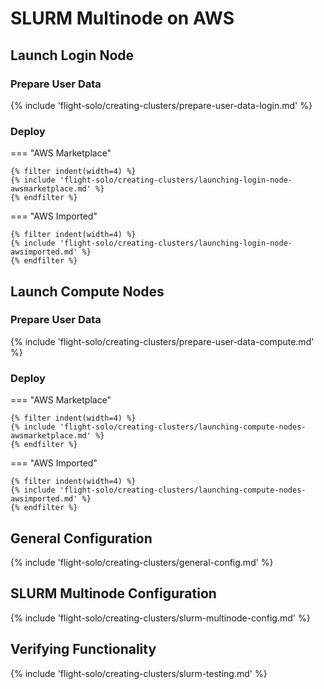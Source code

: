 # SLURM Multinode on AWS

## Launch Login Node

### Prepare User Data

{% include 'flight-solo/creating-clusters/prepare-user-data-login.md' %}

### Deploy

=== "AWS Marketplace"

    {% filter indent(width=4) %}
    {% include 'flight-solo/creating-clusters/launching-login-node-awsmarketplace.md' %}
    {% endfilter %}

=== "AWS Imported"

    {% filter indent(width=4) %}
    {% include 'flight-solo/creating-clusters/launching-login-node-awsimported.md' %}
    {% endfilter %}

## Launch Compute Nodes

### Prepare User Data 

{% include 'flight-solo/creating-clusters/prepare-user-data-compute.md' %}

### Deploy 

=== "AWS Marketplace"

    {% filter indent(width=4) %}
    {% include 'flight-solo/creating-clusters/launching-compute-nodes-awsmarketplace.md' %}
    {% endfilter %}

=== "AWS Imported"

    {% filter indent(width=4) %}
    {% include 'flight-solo/creating-clusters/launching-compute-nodes-awsimported.md' %}
    {% endfilter %}

## General Configuration

{% include 'flight-solo/creating-clusters/general-config.md' %}

## SLURM Multinode Configuration

{% include 'flight-solo/creating-clusters/slurm-multinode-config.md' %}

## Verifying Functionality

{% include 'flight-solo/creating-clusters/slurm-testing.md' %}
